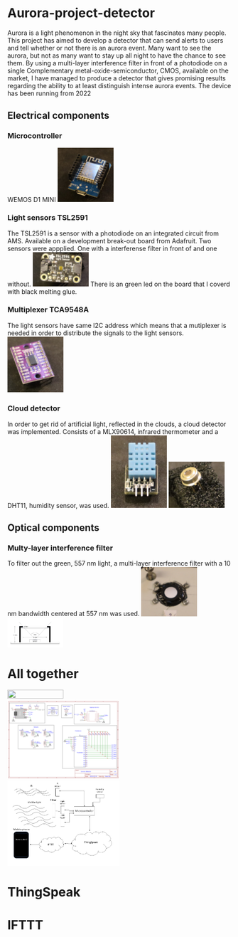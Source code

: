 # Aurora-project-detector
Aurora is a light phenomenon in the night sky that fascinates many people. This project has aimed to develop a detector that can send alerts to users and tell whether or not there is an aurora event. Many want to see the aurora, but not as many want to stay up all night to have the chance to see them. 
By using a multi-layer interference filter in front of a photodiode on a single Complementary metal-oxide-semiconductor, CMOS, available on the market, I have managed to produce a detector that gives promising results regarding the ability to at least distinguish intense aurora events. The device has been running from 2022
## Electrical components
### Microcontroller
WEMOS D1 MINI
<img src="Pictures/WEMOS_D1_MINI.JPG" width=25% height=25%>
### Light sensors TSL2591
The TSL2591 is a sensor with a photodiode on an integrated circuit from AMS. Available on a development break-out board from Adafruit.
Two sensors were appplied. One with a interferense filter in front of and one without.
<img src="Pictures/TSL2591 (2).JPG" width=25% height=25%>
There is an green led on the board that I coverd with black melting glue.
### Multiplexer TCA9548A
The light sensors have same I2C address which means that a mutiplexer is needed in order to distribute the signals to the light sensors.
<img src="Pictures/TCA9548A.JPG" width=25% height=25%>
### Cloud detector
In order to get rid of artificial light, reflected in the clouds, a cloud detector was implemented. 
Consists of a MLX90614, infrared thermometer and a DHT11, humidity sensor, was used.
<img src="Pictures/DHT11.JPG" width=25% height=25%>
<img src="Pictures/MLX90614.JPG" width=25% height=25%>

## Optical components
### Multy-layer interference filter
To filter out the green, 557 nm light, a multi-layer interference filter with a 10 nm bandwidth centered at 557 nm was used. 
<img src="Pictures/Filter_on_box.JPG" width=25% height=25%>
<img src="Pictures/Filter.png" width=25% height=25%>

# All together
<img src="Pictures/OPEN_BOX.JPG" width=50% height=50%>
<img src="Pictures/Schematic_Aurora detector without gsm 1_2022-05-24.png" width=50% height=50%>
<img src="Pictures/hardware_setup.png" width=50% height=50%>

# ThingSpeak
# IFTTT
